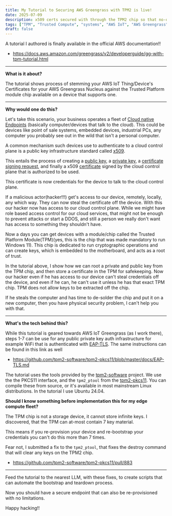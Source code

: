 ```yaml
---
title: My Tutorial to Securing AWS Greengrass with TPM2 is live!
date: 2025-07-09
description: x509 certs secured with through the TPM2 chip so that no-one can steal it.
tags: ["TPM", "Trusted Compute", "systems", "AWS IoT", "AWS Greengrass"]
draft: false
---
```


A tutorial I authored is finally available in the official AWS documentation!!

- https://docs.aws.amazon.com/greengrass/v2/developerguide/gg-with-tpm-tutorial.html

---

**What is it about?**

The tutorial shows process of stemming your AWS IoT Thing/Device's Certificates for your AWS Greengrass Nucleus against the Trusted Platform module chip available on a device that supports one.

---

**Why would one do this?**

Let's take this scenario, your business operates a fleet of [Cloud native Endpoints](https://www.truesec.com/service/cloud-native-endpoints) (basically computer/devices that talk to the cloud).  This could be devices like point of sale systems, embedded devices, industrial PCs, any computer you probably see out in the wild that isn't a personal computer.

A common mechanism such devices use to authenticate to a cloud control plane is a public key infrastructure standard called [x509](https://datatracker.ietf.org/wg/pkix/about/). 

This entails the process of creating a [public key](https://www.cloudflare.com/learning/ssl/how-does-public-key-encryption-work/), a [private key](https://www.coinbase.com/learn/crypto-basics/what-is-a-private-key), a [certificate signing request](https://www.globalsign.com/en/blog/what-is-a-certificate-signing-request-csr), and finally a x509 [certificate](https://www.fortinet.com/resources/cyberglossary/digital-certificates) signed by the cloud control plane that is authorized to be used.

This certificate is now credentials for the device to talk to the cloud control plane.

If a malicious actor(hacker!!!) get's access to our device, remotely, locally, any which way. They can now steal the certificate off the device. With this our hacker now has access to our cloud control plane. While we might have role based access control for our cloud services, that might not be enough to prevent attacks or start a DDOS, and still a person we really don't want has access to something they shouldn't have.

Now a days you can get devices with a module/chip called the Trusted Platform Module(TPM)(yes, this is the chip that was made mandatory to run Windows 11). This chip is dedicated to run cryptographic operations and can create keys, which is embedded to the motherboard, and acts as a root of trust. 

In the tutorial above, I show how we can root a private and public key from the TPM chip, and then store a certificate in the TPM for safekeeping. Now our hacker even if he has access to our device can't steal credentials off the device, and even if he can, he can't use it unless he has that exact TPM chip. TPM does not allow keys to be extracted off the chip.

If he steals the computer and has time to de-solder the chip and put it on a new computer, then you have physical security problem, I can't help you with that.

---

**What's the tech behind this?**

While this tutorial is geared towards AWS IoT Greengrass (as I work there), steps 1-7 can be use for any public private key auth infrastructure for example WiFi that is authenticated with [EAP-TLS](https://github.com/tpm2-software/tpm2-pkcs11/blob/master/docs/EAP-TLS.md). The same instructions can be found in this link as well
- https://github.com/tpm2-software/tpm2-pkcs11/blob/master/docs/EAP-TLS.md

The tutorial uses the tools provided by the [tpm2-software](https://github.com/tpm2-software) project. We use the the PKCS11 interface, and the `tpm2_ptool` from the [tpm2-pkcs11](https://github.com/tpm2-software/tpm2-pkcs11). You can compile these from source, or it's available in most mainstream Linux distributions. In the tutorial I use Ubuntu 24.04.

**Should I know something before implementation this for my edge compute fleet?**

The TPM chip is not a storage device, it cannot store infinite keys. I discovered, that the TPM can at-most contain 7 key material.

This means if you re-provision your device and re-bootstrap your credentials you can't do this more than 7 times. 

Fear not, I submitted a fix to the `tpm2_ptool`, that fixes the destroy command that will clear any keys on the TPM2 chip.
- https://github.com/tpm2-software/tpm2-pkcs11/pull/883

---

Feed the tutorial to the nearest LLM, with these fixes, to create scripts that can automate the bootstrap and teardown process.

Now you should have a secure endpoint that can also be re-provisioned with no limitations.

Happy hacking!!
